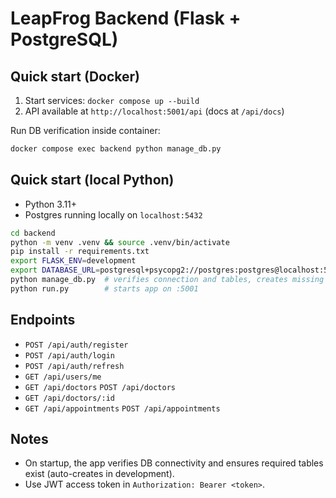 # LeapFrog Backend (Flask + PostgreSQL)

## Quick start (Docker)

1. Start services: `docker compose up --build`
2. API available at `http://localhost:5001/api` (docs at `/api/docs`)

Run DB verification inside container:

```bash
docker compose exec backend python manage_db.py
```

## Quick start (local Python)

- Python 3.11+
- Postgres running locally on `localhost:5432`

```bash
cd backend
python -m venv .venv && source .venv/bin/activate
pip install -r requirements.txt
export FLASK_ENV=development
export DATABASE_URL=postgresql+psycopg2://postgres:postgres@localhost:5432/leapfrog
python manage_db.py  # verifies connection and tables, creates missing in dev
python run.py        # starts app on :5001
```

## Endpoints
- `POST /api/auth/register`
- `POST /api/auth/login`
- `POST /api/auth/refresh`
- `GET /api/users/me`
- `GET /api/doctors` `POST /api/doctors`
- `GET /api/doctors/:id`
- `GET /api/appointments` `POST /api/appointments`

## Notes
- On startup, the app verifies DB connectivity and ensures required tables exist (auto-creates in development).
- Use JWT access token in `Authorization: Bearer <token>`.
